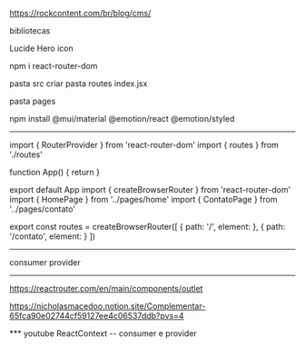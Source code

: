 https://rockcontent.com/br/blog/cms/

bibliotecas

Lucide
Hero icon

npm i react-router-dom

pasta src
criar pasta routes
index.jsx

pasta pages


npm install @mui/material @emotion/react @emotion/styled

<link rel="preconnect" href="https://fonts.googleapis.com" />
<link rel="preconnect" href="https://fonts.gstatic.com" crossorigin />
<link
  rel="stylesheet"
  href="https://fonts.googleapis.com/css2?family=Roboto:wght@300;400;500;700&display=swap"/>


***
import { RouterProvider } from 'react-router-dom'
import { routes } from './routes'

function App() {
  return <RouterProvider router={routes} />
}

export default App
import { createBrowserRouter } from 'react-router-dom'
import { HomePage } from '../pages/home'
import { ContatoPage } from '../pages/contato'


export const routes = createBrowserRouter([
    {
        path: '/',
        element: <HomePage />
    },
    {
        path: '/contato',
        element: <ContatoPage />
    }
])

****

consumer
provider

***
https://reactrouter.com/en/main/components/outlet

https://nicholasmacedoo.notion.site/Complementar-65fca90e02744cf59127ee4c06537ddb?pvs=4





*** youtube
ReactContext -- consumer e provider

